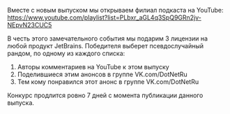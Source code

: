 ﻿---
Number: 8
Title: Возможности VS 16.6 P2, оптимизации в RyuJIT, новый мир Wasmer
PublishDate: 2020-04-20T21:34:32Z
Authors:
  - Анатолий Кулаков
  - Игорь Лабутин
Mastering: Максим Шошин
Home: https://anchor.fm/radiodotnet/episodes/RadioDotNet-008-ed1odj
Audio: https://anchor.fm/s/f0c0ef4/podcast/play/12689267/https%3A%2F%2Fd3ctxlq1ktw2nl.cloudfront.net%2Fproduction%2F2020-3-20%2F66195932-44100-2-87e10a846e309.mp3
Video: https://www.youtube.com/watch?v=x81fOAszVY4
Topics:

  - Subject: RadioDotNet на YouTube
    Timestamp: 00:00:16
    Links:
      - https://www.youtube.com/playlist?list=PLbxr_aGL4q3SpQ9GRn2jv-NEpvN23CUC5
      - https://www.youtube.com/DotNetRu

  - Subject: Target Framework Names in .NET 5
    Timestamp: 00:02:20
    Links:
      - https://www.thomasclaudiushuber.com/2020/03/26/net-5-merging-net-core-and-net-standard-with-new-target-framework-monikers-tfms/
      - https://github.com/dotnet/designs/blob/master/accepted/2020/net5/net5.md

  - Subject: Visual Studio 2019 version 16.6 Preview 2
    Timestamp: 00:05:07
    Links:
      - https://devblogs.microsoft.com/visualstudio/visual-studio-2019-version-16-6-preview-2/

  - Subject: Regex Performance Improvements in .NET 5
    Timestamp: 00:07:57
    Links:
      - https://devblogs.microsoft.com/dotnet/regex-performance-improvements-in-net-5/

  - Subject: Optimizations and inlining in RyuJIT
    Timestamp: 00:13:49
    Links:
      - https://habr.com/ru/post/493586/
      - https://habr.com/ru/post/496208/
      - https://egorbo.com/how-inlining-works.html
      - https://github.com/EgorBo/Disasmo
      - https://github.com/AndyAyersMS/PerformanceExplorer/blob/master/notes/notes-aug-2016.md

  - Subject: Rider Dynamic Program Analysis
    Timestamp: 00:24:26
    Links:
      - https://blog.jetbrains.com/dotnet/2020/03/31/auto-detect-memory-issues-app-dynamic-program-analysis-rider-2020-1/

  - Subject: MessagePack for C# v2
    Timestamp: 00:30:28
    Links:
      - https://medium.com/@neuecc/messagepack-for-c-v2-new-era-of-net-core-unity-i-o-pipelines-6950643c1053

  - Subject: Wasmer
    Timestamp: 00:39:18
    Links:
      - https://wasmer.io/
      - https://wapm.io/
      - https://github.com/migueldeicaza/WasmerSharp/
      - https://github.com/ericsink/wasm2cil

  - Subject: Best practices for REST API design
    Timestamp: 00:48:21
    Links:
      - https://stackoverflow.blog/2020/03/02/best-practices-for-rest-api-design/

---
Вместе с новым выпуском мы открываем филиал подкаста на YouTube:
https://www.youtube.com/playlist?list=PLbxr_aGL4q3SpQ9GRn2jv-NEpvN23CUC5

В честь этого замечательного события мы подарим 3 лицензии на любой продукт JetBrains. Победителя выберет псевдослучайный рандом, по одному из каждого списка:

1. Авторы комментариев на YouTube к этом выпуску
2. Поделившиеся этим анонсов в группе VK.com/DotNetRu
3. Тем кому понравился этот анонс в группе VK.com/DotNetRu

Конкурс продлится ровно 7 дней с момента публикации данного выпуска.
